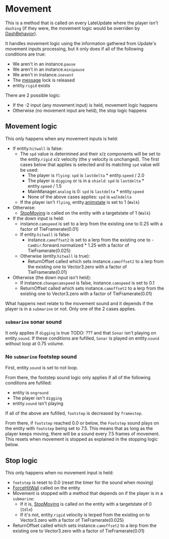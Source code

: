 # Movement
This is a method that is called on every LateUpdate where the player isn't `dashing` (if they were, the movement logic would be overriden by [DashBehavior](DashBehavior.md)).

It handles movement logic using the information gathered from Update's movement inputs processing, but it only does if all of the following conditions are true:

- We aren't in an instance.`pause`
- We aren't in an instance.`minipause`
- We aren't in instance.`inevent`
- The [message](../SetText/Notable%20states.md#message) lock is released
- entity.`rigid` exists

There are 2 possible logic:

- If the -2 input (any movement input) is held, movement logic happens
- Otherwise (no movement input are held), the stop logic happens

## Movement logic
This only happens when any movement inputs is held:

- If entity.`hitwall` is false:
    - The `spd` value is determined and their x/z components will be set to the entity.`rigid` x/z velocity (the y velocity is unchanged). The first cases below that applies is selected and its matching `spd` value will be used:
        - The player is `flying`: `spd` is `lastdelta` * entity.`speed` / 2.0
        - The player is `digging` or is in a `shield`: `spd` is `lastdelta` * entity.`speed` / 1.5
        - MainManager.`analog` is 0: `spd` is `lastdelta` * entity.`speed`
        - None of the above cases applies: `spd` is `walkdelta`
    - If the player isn't `flying`, entity.[animstate](../Entities/EntityControl/Animations/animstate.md) is set to 1 (`Walk`)
- Otherwise:
    - [StopMoving](../Entities/EntityControl/EntityControl%20Methods.md#stopmoving) is called on the entity with a targetstate of 1 (`Walk`)
- If the down input is held:
    - instance.`camspeed` is set to a lerp from the existing one to 0.25 with a factor of TieFramerate(0.01)
    - If entity.`hitwall` is false:
        - instance.`camoffset2` is set to a lerp from the existing one to -`CamDir`.forward.normalized * 1.25 with a factor of TieFramerate(0.025)
    - Otherwise (entity.`hitwall` is true):
        - ReturnOffset called which sets instance.`camoffset2` to a lerp from the existing one to Vector3.zero with a factor of TieFramerate(0.01)
- Otherwise (the down input isn't held):
    - If instance.`changecamspeed` is false, instance.`camspeed` is set to 0.1
    - ReturnOffset called which sets instance.`camoffset2` to a lerp from the existing one to Vector3.zero with a factor of TieFramerate(0.01)

What happens next relate to the movement sound and it depends if the player is in a `submarine` or not. Only one of the 2 cases applies.

### `submarine` sonar sound
It only applies if `digging` is true TODO: ??? and that `Sonar` isn't playing on entity.`sound`. If these conditions are fufilled, `Sonar` is played on entity.`sound` without loop at 0.75 volume.

### No `submarine` footstep sound
First, entity.`sound` is set to not loop.

From there, the footstep sound logic only applies if all of the following conditions are fufilled:

- entity is `onground`
- The player isn't `digging`
- entity.`sound` isn't playing

If all of the above are fufilled, `footstep` is decreased by `framestep`.

From there, if `footstep` reached 0.0 or below, the `Footstep` sound plays on the entity with `footstep` being set to 7.5. This means that as long as the player keeps moving, there will be a sound every 7.5 frames of movement. This resets when movement is stopped as explained in the stopping logic below.

## Stop logic
This only happens when no movement input is held:

- `footstep` is reset to 0.0 (reset the timer for the sound when moving)
- [ForceHitWall](../Entities/EntityControl/EntityControl%20Methods.md#forcehitwall) called on the entity
- Movement is stopped with a method that depends on if the player is in a `submarine`:
    - If it is, [StopMoving](../Entities/EntityControl/EntityControl%20Methods.md#stopmoving) is called on the entity with a targetstate of 0 (`Idle`)
    - If it's not, entity.`rigid` velocity is lerped from the existing on to Vector3.zero with a factor of TieFramerate(0.025)
- ReturnOffset called which sets instance.`camoffset2` to a lerp from the existing one to Vector3.zero with a factor of TieFramerate(0.01)
